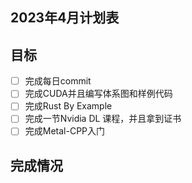 ## 2023年4月计划表

## 目标

- [ ] 完成每日commit
- [ ] 完成CUDA并且编写体系图和样例代码
- [ ] 完成Rust By Example
- [ ] 完成一节Nvidia DL 课程，并且拿到证书
- [ ] 完成Metal-CPP入门

## 完成情况